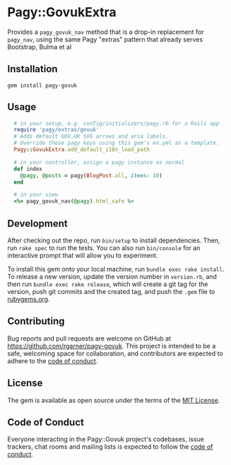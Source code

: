 # Pagy::GovukExtra

Provides a `pagy_govuk_nav` method that is a drop-in replacement for `pagy_nav`, using the same Pagy "extras" pattern
that already serves Bootstrap, Bulma et al

## Installation

```
gem install pagy-govuk
```

## Usage

```ruby
  # in your setup, e.g. config/initializers/pagy.rb for a Rails app
  require 'pagy/extras/govuk'
  # Adds default GOV.UK SVG arrows and aria labels. 
  # Override these pagy keys using this gem's en.yml as a template.
  Pagy::GovukExtra.add_default_i18n_load_path 

  # in your controller, assign a pagy instance as normal
  def index
    @pagy, @posts = pagy(BlogPost.all, items: 10)
  end

  # in your view
  <%= pagy_govuk_nav(@pagy).html_safe %>
```

## Development

After checking out the repo, run `bin/setup` to install dependencies. Then, run `rake spec` to run the tests. You can also run `bin/console` for an interactive prompt that will allow you to experiment.

To install this gem onto your local machine, run `bundle exec rake install`. To release a new version, update the version number in `version.rb`, and then run `bundle exec rake release`, which will create a git tag for the version, push git commits and the created tag, and push the `.gem` file to [rubygems.org](https://rubygems.org).

## Contributing

Bug reports and pull requests are welcome on GitHub at https://github.com/rgarner/pagy-govuk. This project is intended to be a safe, welcoming space for collaboration, and contributors are expected to adhere to the [code of conduct](https://github.com/rgarner/pagy-govuk/blob/main/CODE_OF_CONDUCT.md).

## License

The gem is available as open source under the terms of the [MIT License](https://opensource.org/licenses/MIT).

## Code of Conduct

Everyone interacting in the Pagy::Govuk project's codebases, issue trackers, chat rooms and mailing lists is expected to follow the [code of conduct](https://github.com/rgarner/pagy-govuk/blob/main/CODE_OF_CONDUCT.md).

